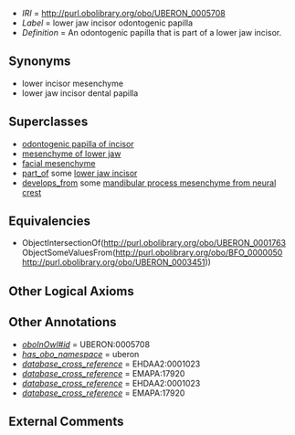  * *IRI* = http://purl.obolibrary.org/obo/UBERON_0005708
 * *Label* = lower jaw incisor odontogenic papilla
 * *Definition* = An odontogenic papilla that is part of a lower jaw incisor.

## Synonyms

 * lower incisor mesenchyme
 * lower jaw incisor dental papilla

## Superclasses

 * [odontogenic papilla of incisor](../../UBERON/17/UBERON_0003317.md)
 * [mesenchyme of lower jaw](../../UBERON/24/UBERON_0003324.md)
 * [facial mesenchyme](../../UBERON/91/UBERON_0009891.md)
 * [part_of](../../BFO/50/BFO_0000050.md) some [lower jaw incisor](../../UBERON/51/UBERON_0003451.md)
 * [develops_from](../../RO/02/RO_0002202.md) some [mandibular process mesenchyme from neural crest](../../UBERON/36/UBERON_0010336.md)

## Equivalencies

 * ObjectIntersectionOf(<http://purl.obolibrary.org/obo/UBERON_0001763> ObjectSomeValuesFrom(<http://purl.obolibrary.org/obo/BFO_0000050> <http://purl.obolibrary.org/obo/UBERON_0003451>))

## Other Logical Axioms


## Other Annotations

 * *[oboInOwl#id](../../id/oboInOwl#id.md)* = UBERON:0005708
 * *[has_obo_namespace](../../ce/oboInOwl#hasOBONamespace.md)* = uberon
 * *[database_cross_reference](../../ef/oboInOwl#hasDbXref.md)* = EHDAA2:0001023
 * *[database_cross_reference](../../ef/oboInOwl#hasDbXref.md)* = EMAPA:17920
 * *[database_cross_reference](../../ef/oboInOwl#hasDbXref.md)* = EHDAA2:0001023
 * *[database_cross_reference](../../ef/oboInOwl#hasDbXref.md)* = EMAPA:17920

## External Comments

